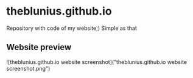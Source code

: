 # theblunius.github.io
Repository with code of my website;) Simple as that

## Website preview
![theblunius.github.io website screenshot]("theblunius.github.io website screenshot.png")

